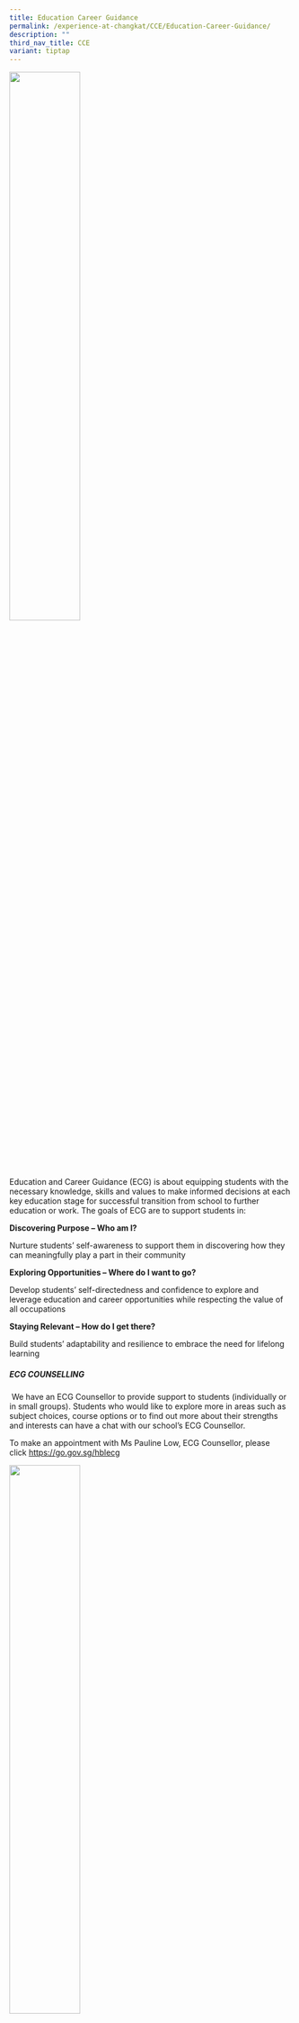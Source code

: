 ```yaml
---
title: Education Career Guidance
permalink: /experience-at-changkat/CCE/Education-Career-Guidance/
description: ""
third_nav_title: CCE
variant: tiptap
---
```

<div class="isomer-image-wrapper"><img style="width:50%" height="auto" width="100%" src="/images/ECG.png"></div><p>Education and Career Guidance (ECG) is about equipping students with the necessary knowledge, skills and values to make informed decisions at each key education stage for successful transition from school to further education or work. The goals of ECG are to support students in:</p><p><strong>Discovering Purpose – Who am I?</strong></p><p>Nurture students’ self-awareness to support them in discovering how they can meaningfully play a part in their community</p><p><strong>Exploring Opportunities – Where do I want to go?</strong></p><p>Develop students’ self-directedness and confidence to explore and leverage education and career opportunities while respecting the value of all occupations</p><p><strong>Staying Relevant – How do I get there?</strong></p><p>Build students’ adaptability and resilience to embrace the need for lifelong learning</p><h5>ECG COUNSELLING</h5><p>&nbsp;We have an ECG Counsellor to provide support to students (individually or in small groups). Students who would like to explore more in areas such as subject choices, course options or to find out more about their strengths and interests can have a chat with our school’s ECG Counsellor.</p><p>To make an appointment with Ms Pauline Low, ECG Counsellor, please click&nbsp;<a href="https://go.gov.sg/hblecg" rel="noopener noreferrer nofollow" target="_blank">https://go.gov.sg/hblecg</a></p><div class="isomer-image-wrapper"><img style="width:50%" height="auto" width="100%" src="/images/QR.png"></div><h5>ACADEMIC PATHWAYS EXPLORATION</h5><p>&nbsp;</p><table><tbody><tr><td rowspan="1" colspan="1"><p><strong>Title</strong></p></td><td rowspan="1" colspan="1"><p><strong>Links</strong></p></td><td rowspan="1" colspan="1"><p><strong>Remarks</strong></p></td></tr><tr><td rowspan="1" colspan="1"><p>Information on Post-secondary Education</p></td><td rowspan="1" colspan="1"><p><a href="https://www.moe.gov.sg/post-secondary" rel="noopener noreferrer nofollow" target="_blank">https://www.moe.gov.sg/post-secondary</a></p></td><td rowspan="1" colspan="1"><p>Learn about the choices available to pursue your next phase of learning after your secondary school</p></td></tr><tr><td rowspan="1" colspan="1"><p>Course Finder</p></td><td rowspan="1" colspan="1"><p><a href="https://go.gov.sg/coursefinder" rel="noopener noreferrer nofollow" target="_blank">https://go.gov.sg/coursefinder</a></p></td><td rowspan="1" colspan="1"><p>Explore courses based on aggregate type, score, minimum entry requirements, details about the course (modules and career prospects), etc.</p></td></tr><tr><td rowspan="1" colspan="1"><p>Admissions Exercises and Programmes</p></td><td rowspan="1" colspan="1"><p><a href="https://www.moe.gov.sg/post-secondary/admissions" rel="noopener noreferrer nofollow" target="_blank">https://www.moe.gov.sg/post-secondary/admissions</a></p></td><td rowspan="1" colspan="1"><p>Explore the different admissions exercises and programmes available to help you gain entry into Millennia Institute (MI), a junior college, Polytechnic or ITE.</p></td></tr><tr><td rowspan="1" colspan="1"><p>Admission Criteria <br>(ITE, JC/MI, Polytechnic)</p></td><td rowspan="1" colspan="1"><p><a href="https://www.moe.gov.sg/post-secondary/admissions/jae/explore-pathways-and-understand-posting-process" rel="noopener noreferrer nofollow" target="_blank">https://www.moe.gov.sg/post-secondary/admissions/jae/explore-pathways-and-understand-posting-process</a></p></td><td rowspan="1" colspan="1"><p>Joint Admission Exercise</p></td></tr><tr><td rowspan="1" colspan="1"><p>A-Level curriculum and subject syllabuses (JC/MI)</p></td><td rowspan="1" colspan="1"><p><a href="https://www.moe.gov.sg/post-secondary/a-level-curriculum-and-subject-syllabuses" rel="noopener noreferrer nofollow" target="_blank">https://www.moe.gov.sg/post-secondary/a-level-curriculum-and-subject-syllabuses</a></p></td><td rowspan="1" colspan="1"><p>JC/Millennia Institute</p></td></tr><tr><td rowspan="1" colspan="1"><p>Institute of Technical Education (ITE)</p></td><td rowspan="1" colspan="1"><p><a href="https://www.ite.edu.sg/admissions/full-time-courses" rel="noopener noreferrer nofollow" target="_blank">https://www.ite.edu.sg/admissions/full-time-courses</a></p></td><td rowspan="1" colspan="1"><p>Courses available at ITE</p></td></tr><tr><td rowspan="1" colspan="1"><p>Poly Foundation Programme (PFP)</p></td><td rowspan="1" colspan="1"><p><a href="https://go.gov.sg/pfp" rel="noopener noreferrer nofollow" target="_blank">https://go.gov.sg/pfp</a></p><p><a href="https://pfp.polytechnic.edu.sg/PFP/pfp_faqs.html" rel="noopener noreferrer nofollow" target="_blank">https://pfp.polytechnic.edu.sg/PFP/pfp_faqs.html</a></p></td><td rowspan="1" colspan="1"><p>4N(A)</p></td></tr><tr><td rowspan="1" colspan="1"><p>Nanyang Academic of Fine Arts (NAFA) Foundation Programme&nbsp;</p></td><td rowspan="1" colspan="1"><p><a href="https://go.gov.sg/applynafafp" rel="noopener noreferrer nofollow" target="_blank">https://go.gov.sg/applynafafp</a></p></td><td rowspan="1" colspan="1"><p>4N(A)</p></td></tr><tr><td rowspan="1" colspan="1"><p>Nanyang Academic of Fine Arts (NAFA) Diploma</p></td><td rowspan="1" colspan="1"><p><a href="https://www.nafa.edu.sg/courses/diploma" rel="noopener noreferrer nofollow" target="_blank">https://www.nafa.edu.sg/courses/diploma</a></p></td><td rowspan="1" colspan="1"><p>Exp &amp; 5N(A)</p></td></tr><tr><td rowspan="1" colspan="1"><p>La Salle College of the Arts (Diploma</p></td><td rowspan="1" colspan="1"><p><a href="https://www.lasalle.edu.sg/admissions/diploma-admissions" rel="noopener noreferrer nofollow" target="_blank">https://www.lasalle.edu.sg/admissions/diploma-admissions</a></p></td><td rowspan="1" colspan="1"><p>Exp &amp; 5N(A)</p></td></tr></tbody></table><p>&nbsp;</p><p><strong>OTHER USEFUL LINKS</strong></p><table><tbody><tr><td rowspan="1" colspan="1"><p><strong>Title</strong></p></td><td rowspan="1" colspan="1"><p><strong>Links</strong></p></td><td rowspan="1" colspan="1"><p><strong>Remarks</strong></p></td></tr><tr><td rowspan="1" colspan="1"><p>2024 JIE-N Booklet</p></td><td rowspan="1" colspan="1"><p><a href="https://www.ite.edu.sg/docs/default-source/admissions-docs/full-time/publications/admission-booklet/gce-n-admission-booklet-2024.pdf" rel="noopener noreferrer nofollow" target="_blank">https://www.ite.edu.sg/docs/default-source/admissions-docs/full-time/publications/admission-booklet/gce-n-admission-booklet-2024.pdf</a></p></td><td rowspan="1" colspan="1"><p>For N-level students seeking admission to ITE College (NITEC, DPP etc.)</p></td></tr><tr><td rowspan="1" colspan="1"><p>My-Skills-Future Portal (Secondary)</p></td><td rowspan="1" colspan="1"><p><a href="https://go.gov.sg/mysfsec" rel="noopener noreferrer nofollow" target="_blank">https://go.gov.sg/mysfsec</a><br><a href="https://go.gov.sg/industrylandscape-sec" rel="noopener noreferrer nofollow" target="_blank">https://go.gov.sg/industrylandscape-sec</a></p></td><td rowspan="1" colspan="1"><p>ECG Portal to explore the world of work and plan education pathways</p></td></tr><tr><td rowspan="1" colspan="1"><p>Calendar of Events</p></td><td rowspan="1" colspan="1"><p><a href="https://go.gov.sg/ecgcalendar" rel="noopener noreferrer nofollow" target="_blank">https://go.gov.sg/ecgcalendar</a> &nbsp;</p></td><td rowspan="1" colspan="1"><p>Stay up-to-date with upcoming Education and Career Guidance Events</p></td></tr><tr><td rowspan="1" colspan="1"><p>On My Way</p></td><td rowspan="1" colspan="1"><p><a rel="noopener noreferrer nofollow" target="_blank">https://www.nyc.gov.sg/omw/home</a></p></td><td rowspan="1" colspan="1"><p>On My Way (OMW) - learn about the different jobs and industries, connect with industry professionals and get a taster into various job roles of your interest</p></td></tr><tr><td rowspan="1" colspan="1"><p>Parent Guide</p></td><td rowspan="1" colspan="1"><p><a href="https://www.moe.gov.sg/parentkit" rel="noopener noreferrer nofollow" target="_blank">https://www.moe.gov.sg/parentkit</a><br><a href="https://go.gov.sg/parent-guide" rel="noopener noreferrer nofollow" target="_blank">https://go.gov.sg/parent-guide</a></p></td><td rowspan="1" colspan="1"><p>An ECG toolkit for parents</p></td></tr><tr><td rowspan="1" colspan="1"><p>Scholarships</p></td><td rowspan="1" colspan="1"><p><a href="https://go.gov.sg/admissions-scholarships" rel="noopener noreferrer nofollow" target="_blank">https://go.gov.sg/admissions-scholarships</a></p></td><td rowspan="1" colspan="1"><p>Learn about the different merit-based awards and scholarships</p></td></tr><tr><td rowspan="1" colspan="1"><p>Stories of Hope &amp; Inspiration</p></td><td rowspan="1" colspan="1"><p><a href="https://www.go.gov.sg/next-step-forward" rel="noopener noreferrer nofollow" target="_blank">https://www.go.gov.sg/next-step-forward</a><br><a href="https://www.ite.edu.sg/life-at-ite/ITE-success-stories" rel="noopener noreferrer nofollow" target="_blank">https://www.ite.edu.sg/life-at-ite/ITE-success-stories</a></p></td><td rowspan="1" colspan="1"><p>Stories of individuals on their diverse education and career pathways</p></td></tr><tr><td rowspan="1" colspan="1"><p>ECG Centre at MOE</p></td><td rowspan="1" colspan="1"><p>Email: <a href="mailto:MOE_ECG@moe.gov.sg" rel="noopener noreferrer nofollow" target="_blank">MOE_ECG@moe.gov.sg</a><br><br>E-appointment system:<br><br><a href="https://go.gov.sg/moe-ecg-centre" rel="noopener noreferrer nofollow" target="_blank">https://go.gov.sg/moe-ecg-centre</a><br><br><a href="https://go.gov.sg/whats-next" rel="noopener noreferrer nofollow" target="_blank">https://go.gov.sg/whats-next</a></p></td><td rowspan="1" colspan="1"><p>The ECG Centre provides ECG counselling services for students during periods such as the release of their GCE N-Level, O-Level and A-Level examination results.</p></td></tr><tr><td rowspan="1" colspan="1"><p>Private Education Institution</p></td><td rowspan="1" colspan="1"><p><a href="https://go.gov.sg/3rs" rel="noopener noreferrer nofollow" target="_blank">https://go.gov.sg/3rs</a><br><a href="https://go.gov.sg/pei" rel="noopener noreferrer nofollow" target="_blank">https://go.gov.sg/pei</a></p></td><td rowspan="1" colspan="1"><p>Information for students who are planning to pursue a course with a Private Education Institution (PEI)</p></td></tr><tr><td rowspan="1" colspan="1"><p>Community-based Helplines</p></td><td rowspan="1" colspan="1"><p><a href="https://www.mindline.sg/" rel="noopener noreferrer nofollow" target="_blank">https://www.mindline.sg/ </a><br><a href="https://carey.carecorner.org.sg/" rel="noopener noreferrer nofollow" target="_blank">https://carey.carecorner.org.sg/</a></p></td><td rowspan="1" colspan="1"><p>For students who would like to have someone to talk to in times of need. Alternatively, approach the School Counsellor.</p></td></tr></tbody></table><p><strong>&nbsp;</strong></p>